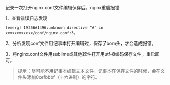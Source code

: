 记录一次打开nginx.conf文件编辑保存后，nginx重启报错

1、查看错误日志发现
```
[emerg] 19256#1496:unknown directive “#” in xxxxxxxxxxxx/conf/nginx.conf:3。
```
2、分析发现conf文件用记事本打开编辑过，保存了bom头，才会造成报错。

3、将nginx.conf文件用sublime或其他软件打开用utf-8编码保存文件，重启即可。

> 提示：尽可能不用记事本编辑文本文件，记事本在保存文件的时候，会在文件头添加0xefbbbf（十六进制）的字符。